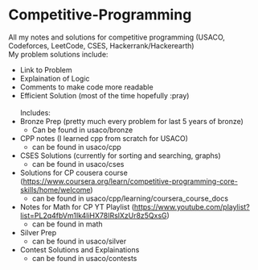# Competitive-Programming
All my notes and solutions for competitive programming (USACO, Codeforces, LeetCode, CSES, Hackerrank/Hackerearth) <br>
My problem solutions include:
- Link to Problem
- Explaination of Logic
- Comments to make code more readable
- Efficient Solution (most of the time hopefully :pray)
<br> <br> Includes:
- Bronze Prep (pretty much every problem for last 5 years of bronze)
  - Can be found in usaco/bronze
- CPP notes (I learned cpp from scratch for USACO)
   - can be found in usaco/cpp
- CSES Solutions (currently for sorting and searching, graphs)
  - can be found in usaco/cses
- Solutions for CP cousera course (https://www.coursera.org/learn/competitive-programming-core-skills/home/welcome)
  - can be found in usaco/cpp/learning/coursera_course_docs
- Notes for Math for CP YT Playlist (https://www.youtube.com/playlist?list=PL2q4fbVm1Ik4liHX78IRslXzUr8z5QxsG)
  - can be found in math
- Silver Prep
  - can be found in usaco/silver
- Contest Solutions and Explainations
  - can be found in usaco/contests
